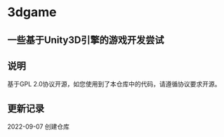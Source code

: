 # 3dgame
## 一些基于Unity3D引擎的游戏开发尝试

## 说明

基于GPL 2.0协议开源，如您使用到了本仓库中的代码，请遵循协议要求开源。

## 更新记录

2022-09-07 创建仓库
